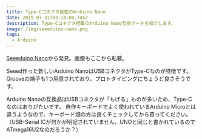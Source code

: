 ```yaml
---
title: Type-Cコネクタ搭載のArduino Nano
date: 2019-07-31T03:14:09.745Z
description: Type-Cコネクタ搭載のArduino Nano互換ボードを紹介します。
image: /img/seeeduino-nano.png
tags:
  - Arduino
---
```

[Seeeduino Nano](https://www.seeedstudio.com/Seeeduino-Nano-p-4111.html)から発見。画像もここから転載。

Seeed作った新しいArduino NanoはUSBコネクタがType-Cなのが特徴です。Grooveの端子も1つ用意されており、プロトタイピングにちょうど良さそうです。

Arduino Nanoの互換品はUSBコネクタが「もげる」ものが多いため、Type-Cなのはありがたいです。
自作キーボードでよく使われているArduino Microとは違うようなので、キーボード畑の方は良くチェックしてから買ってください。（USB-Serial ICが何かが明記されていません、UNOと同じと書かれているのでATmega16U2なのだろうか？）
